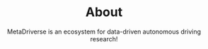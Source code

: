 ---
layout: about
title: About
permalink: /about-temp
subtitle: MetaDriverse is an ecosystem for data-driven autonomous driving research!
display_categories: 
    [
        "ScenarioNet: Bridging Various Datasets with MetaDrive",
        "MetaDrive: A Lightweight & Efficient Simulator"
    ]
news: true  # includes a list of news items
latest_posts: true  # includes a list of the newest posts
selected_papers: true # includes a list of papers marked as "selected={true}"
social: true  # includes social icons at the bottom of the page
---